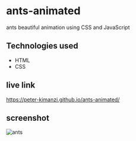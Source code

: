 # ants-animated

ants beautiful animation using CSS and JavaScript 

## Technologies used
* HTML
* CSS

## live link

https://peter-kimanzi.github.io/ants-animated/

## screenshot

![ants](https://user-images.githubusercontent.com/71552773/188584367-6f3950d1-3cd5-4bbf-a533-6efb5209053b.PNG)
